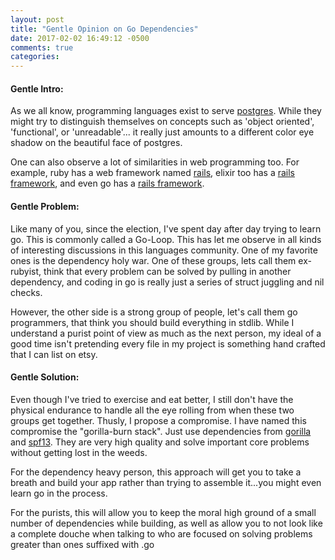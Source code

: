 ```yaml
---
layout: post
title: "Gentle Opinion on Go Dependencies"
date: 2017-02-02 16:49:12 -0500
comments: true
categories:
---
```


#### Gentle Intro:

As we all know, programming languages exist to serve [postgres](https://www.postgresql.org/). While they might try to distinguish themselves on concepts such as 'object oriented', 'functional', or 'unreadable'... it really just amounts to a different color eye shadow on the beautiful face of postgres.  
  
One can also observe a lot of similarities in web programming too. For example, ruby has a web framework named [rails](http://rubyonrails.org/), elixir too has a [rails framework](http://www.phoenixframework.org/), and even go has a [rails framework](http://gobuffalo.io/).  

#### Gentle Problem:
    
Like many of you, since the election, I've spent day after day trying to learn go. This is commonly called a Go-Loop. This has let me observe in all kinds of interesting discussions in this languages community. One of my favorite ones is the dependency holy war. One of these groups, lets call them ex-rubyist, think that every problem can be solved by pulling in another dependency, and coding in go is really just a series of struct juggling and nil checks.  
  
However, the other side is a strong group of people, let's call them go programmers,  that think you should build everything in stdlib. While I understand a purist point of view as much as the next person, my ideal of a good time isn't pretending every file in my project is something hand crafted that I can list on etsy.

#### Gentle Solution:
  
Even though I've tried to exercise and eat better, I still don't have the physical endurance to handle all the eye rolling from when these two groups get together. Thusly, I propose a compromise. I have named this compromise the "gorilla-burn stack". Just use dependencies from [gorilla](http://www.gorillatoolkit.org/) and [spf13](https://github.com/spf13). They are very high quality and solve important core problems without getting lost in the weeds.  
  
For the dependency heavy person, this approach will get you to take a breath and build your app rather than trying to assemble it...you might even learn go in the process.
  
For the purists, this will allow you to keep the moral high ground of a small number of dependencies while building, as well as allow you to not look like a complete douche when talking to who are focused on solving problems greater than ones suffixed with .go
